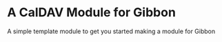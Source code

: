 # A CalDAV Module for Gibbon
 A simple template module to get you started making a module for Gibbon
